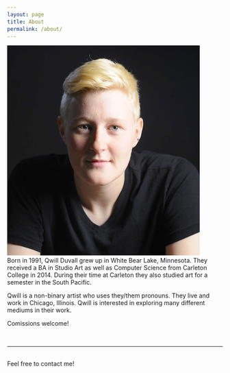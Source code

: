 ```yaml
---
layout: page
title: About
permalink: /about/
---
```


<img class="col one right" src="/img/prof_pic.jpg">

<br/>
Born in 1991, Qwill Duvall grew up in White Bear Lake, Minnesota.  They received a BA in Studio Art as well as Computer Science from Carleton College in 2014.  During their time at Carleton they also studied art for a semester in the South Pacific.

Qwill is a non-binary artist who uses they/them pronouns.  They live and work in Chicago, Illinois.  Qwill is interested in exploring many different mediums in their work.

Comissions welcome!

<!--<a href="http://fortawesome.github.io/Font-Awesome/" target="blank">Font Awesome icons</a>-->

<br/>
<hr/>
<br/>
<span class="contacticon center">
	<a href="mailto:qwill.duvall@gmail.com"><i class="fa fa-envelope-square"></i></a>
	<a href="https://github.com/{{ site.github_username }}" target="_blank"><i class="fa fa-github-square"></i></a>
	<!--<a href="https://www.linkedin.com" target="_blank"><i class="fa fa-linkedin-square"></i></a>-->
	<a href="http://{{ site.tumblr_name }}.tumblr.com" target="_blank"><i class="fa fa-tumblr-square"></i></a>
	<!--<a href="https://twitter.com" target="_blank"><i class="fa fa-twitter-square"></i></a>-->
</span>

<div class="col three caption">
	Feel free to contact me!
</div>

